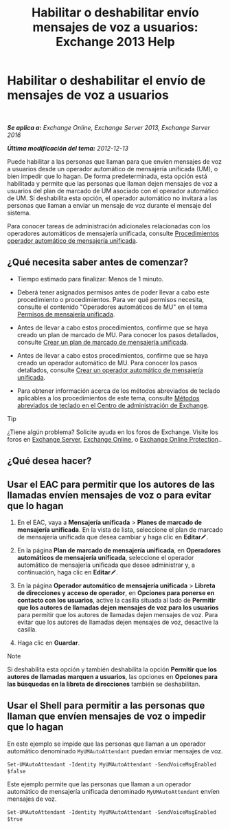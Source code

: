 ﻿---
title: 'Habilitar o deshabilitar envío mensajes de voz a usuarios: Exchange 2013 Help'
TOCTitle: Habilitar o deshabilitar el envío de mensajes de voz a usuarios
ms:assetid: faa300d8-2534-40db-8ef9-428be8bb7934
ms:mtpsurl: https://technet.microsoft.com/es-es/library/Dd351277(v=EXCHG.150)
ms:contentKeyID: 52061951
ms.date: 05/22/2018
mtps_version: v=EXCHG.150
ms.translationtype: MT
---

# Habilitar o deshabilitar el envío de mensajes de voz a usuarios

 

_**Se aplica a:** Exchange Online, Exchange Server 2013, Exchange Server 2016_

_**Última modificación del tema:** 2012-12-13_

Puede habilitar a las personas que llaman para que envíen mensajes de voz a usuarios desde un operador automático de mensajería unificada (UM), o bien impedir que lo hagan. De forma predeterminada, esta opción está habilitada y permite que las personas que llaman dejen mensajes de voz a usuarios del plan de marcado de UM asociado con el operador automático de UM. Si deshabilita esta opción, el operador automático no invitará a las personas que llaman a enviar un mensaje de voz durante el mensaje del sistema.

Para conocer tareas de administración adicionales relacionadas con los operadores automáticos de mensajería unificada, consulte [Procedimientos operador automático de mensajería unificada](https://docs.microsoft.com/es-es/exchange/voice-mail-unified-messaging/automatically-answer-and-route-calls/um-auto-attendant-procedures).

## ¿Qué necesita saber antes de comenzar?

  - Tiempo estimado para finalizar: Menos de 1 minuto.

  - Deberá tener asignados permisos antes de poder llevar a cabo este procedimiento o procedimientos. Para ver qué permisos necesita, consulte el contenido "Operadores automáticos de MU" en el tema [Permisos de mensajería unificada](unified-messaging-permissions-exchange-2013-help.md).

  - Antes de llevar a cabo estos procedimientos, confirme que se haya creado un plan de marcado de MU. Para conocer los pasos detallados, consulte [Crear un plan de marcado de mensajería unificada](https://docs.microsoft.com/es-es/exchange/voice-mail-unified-messaging/connect-voice-mail-system/create-um-dial-plan).

  - Antes de llevar a cabo estos procedimientos, confirme que se haya creado un operador automático de MU. Para conocer los pasos detallados, consulte [Crear un operador automático de mensajería unificada](create-a-um-auto-attendant-exchange-2013-help.md).

  - Para obtener información acerca de los métodos abreviados de teclado aplicables a los procedimientos de este tema, consulte [Métodos abreviados de teclado en el Centro de administración de Exchange](keyboard-shortcuts-in-the-exchange-admin-center-exchange-online-protection-help.md).


> [!TIP]
> ¿Tiene algún problema? Solicite ayuda en los foros de Exchange. Visite los foros en <A href="https://go.microsoft.com/fwlink/p/?linkid=60612">Exchange Server</A>, <A href="https://go.microsoft.com/fwlink/p/?linkid=267542">Exchange Online</A>, o <A href="https://go.microsoft.com/fwlink/p/?linkid=285351">Exchange Online Protection</A>..



## ¿Qué desea hacer?

## Usar el EAC para permitir que los autores de las llamadas envíen mensajes de voz o para evitar que lo hagan

1.  En el EAC, vaya a **Mensajería unificada** \> **Planes de marcado de mensajería unificada**. En la vista de lista, seleccione el plan de marcado de mensajería unificada que desea cambiar y haga clic en **Editar**![Icono Editar](images/Bb124582.6f53ccb2-1f13-4c02-bea0-30690e6ea71d(EXCHG.150).gif "Icono Editar").

2.  En la página **Plan de marcado de mensajería unificada**, en **Operadores automáticos de mensajería unificada**, seleccione el operador automático de mensajería unificada que desee administrar y, a continuación, haga clic en **Editar**![Icono Editar](images/Bb124582.6f53ccb2-1f13-4c02-bea0-30690e6ea71d(EXCHG.150).gif "Icono Editar").

3.  En la página **Operador automático de mensajería unificada** \> **Libreta de direcciones y acceso de operador**, en **Opciones para ponerse en contacto con los usuarios**, active la casilla situada al lado de **Permitir que los autores de llamadas dejen mensajes de voz para los usuarios** para permitir que los autores de llamadas dejen mensajes de voz. Para evitar que los autores de llamadas dejen mensajes de voz, desactive la casilla.

4.  Haga clic en **Guardar**.


> [!NOTE]
> Si deshabilita esta opción y también deshabilita la opción <STRONG>Permitir que los autores de llamadas marquen a usuarios</STRONG>, las opciones en <STRONG>Opciones para las búsquedas en la libreta de direcciones</STRONG> también se deshabilitan.



## Usar el Shell para permitir a las personas que llaman que envíen mensajes de voz o impedir que lo hagan

En este ejemplo se impide que las personas que llaman a un operador automático denominado `MyUMAutoAttendant` puedan enviar mensajes de voz.

    Set-UMAutoAttendant -Identity MyUMAutoAttendant -SendVoiceMsgEnabled $false

Este ejemplo permite que las personas que llaman a un operador automático de mensajería unificada denominado `MyUMAutoAttendant` envíen mensajes de voz.

    Set-UMAutoAttendant -Identity MyUMAutoAttendant -SendVoiceMsgEnabled $true

